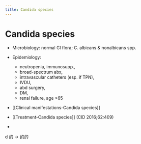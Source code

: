 ```yaml
---
title: Candida species
---
```


# Candida species

- Microbiology: normal GI flora; C. albicans & nonalbicans spp.

- Epidemiology:

  - neutropenia, immunosupp.,
  - broad-spectrum abx,
  - intravascular catheters (esp. if TPN),
  - IVDU,
  - abd surgery,
  - DM,
  - renal failure, age >65

- [[Clinical manifestations-Candida species]]
- [[Treatment-Candida species]] (CID 2016;62:409)
-

d 的 → 的的
